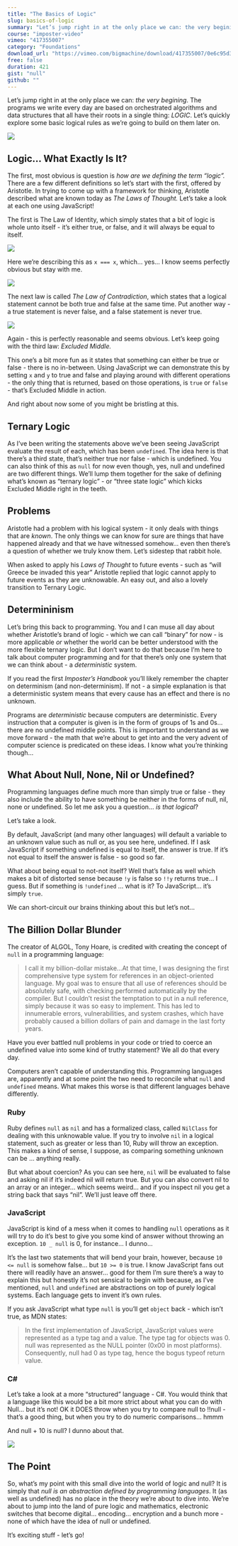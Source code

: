 ```yaml
---
title: "The Basics of Logic"
slug: basics-of-logic
summary: "Let’s jump right in at the only place we can: the very begining, diving into the perfectly obvious and terribly argumentative 'rules of logic'."
course: "imposter-video"
vimeo: "417355007"
category: "Foundations"
download_url: "https://vimeo.com/bigmachine/download/417355007/0e6c95d3b6"
free: false
duration: 421
gist: "null"
github: ""
---
```


Let’s jump right in at the only place we can: _the very begining_. The programs we write every day are based on orchestrated algorithms and data structures that all have their roots in a single thing: _LOGIC_. Let’s quickly explore some basic logical rules as we’re going to build on them later on.

![](https://paper-attachments.dropbox.com/s_2445305A04ABF7A4805787E7A50C17A793726EE3FAAADB10ED1EF4ECCCEFB23C_1586977194623_screenshot_254.jpg)

## Logic… What Exactly Is It?

The first, most obvious is question is _how are we defining the term “logic”._  There are a few different definitions so let’s start with the first, offered by Aristotle.
In trying to come up with a framework for thinking, Aristotle described what are known today as _The Laws of Thought._
Let’s take a look at each one using JavaScript!

The first is The Law of Identity, which simply states that a bit of logic is whole unto itself - it’s either true, or false, and it will always be equal to itself.

![](https://paper-attachments.dropbox.com/s_2445305A04ABF7A4805787E7A50C17A793726EE3FAAADB10ED1EF4ECCCEFB23C_1586977478640_image.png)


Here we’re describing this as `x === x`, which… yes… I know seems perfectly obvious but stay with me.

![](https://paper-attachments.dropbox.com/s_2445305A04ABF7A4805787E7A50C17A793726EE3FAAADB10ED1EF4ECCCEFB23C_1586977610179_image.png)


The next law is called _The Law of Contradiction_, which states that a logical statement cannot be both true and false at the same time. Put another way - a true statement is never false, and a false statement is never true.

![](https://paper-attachments.dropbox.com/s_2445305A04ABF7A4805787E7A50C17A793726EE3FAAADB10ED1EF4ECCCEFB23C_1586977655176_image.png)


Again - this is perfectly reasonable and seems obvious. Let’s keep going with the third law: _Excluded Middle._

This one’s a bit more fun as it states that something can either be true or false - there is no in-between. Using JavaScript we can demonstrate this by setting `x` and `y` to true and false and playing around with different operations - the only thing that is returned, based on those operations, is `true` or `false` - that’s Excluded Middle in action.

And right about now some of you might be bristling at this. 

## Ternary Logic

As I’ve been writing the statements above we’ve been seeing JavaScript evaluate the result of each, which has been `undefined`. The idea here is that there’s a third state, that’s neither true nor false - which is undefined. You can also think of this as `null` for now even though, yes, null and undefined are two different things. We’ll lump them together for the sake of defining what’s known as “ternary logic” - or “three state logic” which kicks Excluded Middle right in the teeth.

## Problems

Aristotle had a problem with his logical system - it only deals with things that are _known_. The only things we can know for sure are things that have happened already and that we have witnessed somehow… even then there’s a question of whether we truly know them. Let’s sidestep that rabbit hole.

When asked to apply his _Laws of Thought_ to future events - such as “will Greece be invaded this year” Aristotle replied that logic cannot apply to future events as they are unknowable. An easy out, and also a lovely transition to Ternary Logic.

## Determininism

Let’s bring this back to programming. You and I can muse all day about whether Aristotle’s brand of logic -  which we can call “binary” for now - is more applicable _or_ whether the world can be better understood with the more flexible ternary logic. But I don’t want to do that because I’m here to talk about computer programming and for that there’s only one system that we can think about - a _deterministic_ system.

If you read the first _Imposter’s Handbook_ you’ll likely remember the chapter on determinism (and non-determinism). If not - a simple explanation is that a deterministic system means that every cause has an effect and there is no unknown.

Programs are _deterministic_ because computers are deterministic. Every instruction that a computer is given is in the form of groups of 1s and 0s… there are no undefined middle points.
This is important to understand as we move forward - the math that we’re about to get into and the very advent of computer science is predicated on these ideas.
I know what you’re thinking though… 

## What About Null, None, Nil or Undefined?

Programming languages define much more than simply true or false - they also include the ability to have something be neither in the forms of null, nil, none or undefined. So let me ask you a question… _is that logical_?

Let’s take a look.

By default, JavaScript (and many other languages) will default a variable to an unknown value such as null or, as you see here, undefined. If I ask JavaScript if something undefined is equal to itself, the answer is true. If it’s not equal to itself the answer is false - so good so far.

What about being equal to not-not itself? Well that’s false as well which makes a bit of distorted sense because `!y` is false so `!!y` returns true… I guess. But if something is `!undefined` … what is it? To JavaScript… it’s simply `true`.

We can short-circuit our brains thinking about this but let’s not… 

## The Billion Dollar Blunder

The creator of ALGOL, Tony Hoare, is credited with creating the concept of `null` in a programming language:

> I call it my billion-dollar mistake…At that time, I was designing the first comprehensive type system for references in an object-oriented language. My goal was to ensure that all use of references should be absolutely safe, with checking performed automatically by the compiler. But I couldn’t resist the temptation to put in a null reference, simply because it was so easy to implement. This has led to innumerable errors, vulnerabilities, and system crashes, which have probably caused a billion dollars of pain and damage in the last forty years.

Have you ever battled null problems in your code or tried to coerce an undefined value into some kind of truthy statement? We all do that every day.

Computers aren’t capable of understanding this. Programming languages are, apparently and at some point the two need to reconcile what `null` and `undefined` means. What makes this worse is that different languages behave differently.

### Ruby

Ruby defines `null` as `nil` and has a formalized class, called `NilClass` for dealing with this unknowable value. If you try to involve `nil` in a logical statement, such as greater or less than 10, Ruby will throw an exception. This makes a kind of sense, I suppose, as comparing something unknown can be … anything really.

But what about coercion? As you can see here, `nil` will be evaluated to false and asking nil if it’s indeed nil will return true. But you can also convert nil to an array or an integer… which seems weird… and if you inspect nil you get a string back that says “nil”. We’ll just leave off there.

### JavaScript

JavaScript is kind of a mess when it comes to handling `null` operations as it will try to do it’s best to give you some kind of answer without throwing an exception. `10 _ null` is 0, for instance… I dunno… 

It’s the last two statements that will bend your brain, however, because `10 <= null` is somehow false… but `10 >= 0` is true. I know JavaScript fans out there will readily have an answer… good for them I’m sure there’s a way to explain this but honestly it’s not sensical to begin with because, as I’ve mentioned, `null` and `undefined` are abstractions on top of purely logical systems. Each language gets to invent it’s own rules.

If you ask JavaScript what type `null` is you’ll get `object` back - which isn’t true, as MDN states:

> In the first implementation of JavaScript, JavaScript values were represented as a type tag and a value. The type tag for objects was 0. null was represented as the NULL pointer (0x00 in most platforms). Consequently, null had 0 as type tag, hence the bogus typeof return value.

### C#

Let’s take a look at a more “structured” language - C#. You would think that a language like this would be a bit more strict about what you can do with Null… but it’s not! OK it DOES throw when you try to compare null to !!null - that’s a good thing, but when you try to do numeric comparisons… hmmm

And null + 10 is null? I dunno about that.

![](https://paper-attachments.dropbox.com/s_2445305A04ABF7A4805787E7A50C17A793726EE3FAAADB10ED1EF4ECCCEFB23C_1586979913518_image.png)

## The Point

So, what’s my point with this small dive into the world of logic and null? It is simply that _null is an abstraction defined by programming languages_. It (as well as undefined) has no place in the theory we’re about to dive into. We’re about to jump into the land of pure logic and mathematics, electronic switches that become digital… encoding… encryption and a bunch more - none of which have the idea of null or undefined.

It’s exciting stuff - let’s go!

